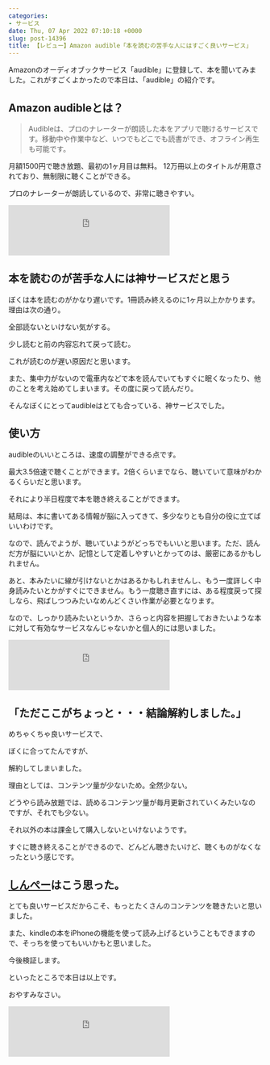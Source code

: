 ```yaml
---
categories:
- サービス
date: Thu, 07 Apr 2022 07:10:18 +0000
slug: post-14396
title: 【レビュー】Amazon audible「本を読むの苦手な人にはすごく良いサービス」
---
```


Amazonのオーディオブックサービス「audible」に登録して、本を聞いてみました。これがすごくよかったので本日は、「audible」の紹介です。

<h2>Amazon audibleとは？</h2>

<blockquote>Audibleは、プロのナレーターが朗読した本をアプリで聴けるサービスです。移動中や作業中など、いつでもどこでも読書ができ、オフライン再生も可能です。</blockquote>

月額1500円で聴き放題、最初の1ヶ月目は無料。
12万冊以上のタイトルが用意されており、無制限に聴くことができる。

プロのナレーターが朗読しているので、非常に聴きやすい。

<iframe src="https://rcm-fe.amazon-adsystem.com/e/cm?o=9&p=294&l=ur1&category=audible&banner=1WZSBCEFY2J711K4HA82&f=ifr&linkID=a7ad2d368a8b6c1a893e02f9e0ce022c&t=warawareotoko-22&tracking_id=warawareotoko-22" width="320" height="100" scrolling="no" border="0" marginwidth="0" style="border:none;" frameborder="0" sandbox="allow-scripts allow-same-origin allow-popups allow-top-navigation-by-user-activation"></iframe>
<h2>本を読むのが苦手な人には神サービスだと思う</h2>

ぼくは本を読むのがかなり遅いです。1冊読み終えるのに1ヶ月以上かかります。理由は次の通り。

全部読ないといけない気がする。

少し読むと前の内容忘れて戻って読む。

これが読むのが遅い原因だと思います。

また、集中力がないので電車内などで本を読んでいてもすぐに眠くなったり、他のことを考え始めてしまいます。その度に戻って読んだり。

そんなぼくにとってaudibleはとても合っている、神サービスでした。

<h2>使い方</h2>

audibleのいいところは、速度の調整ができる点です。

最大3.5倍速で聴くことができます。2倍くらいまでなら、聴いていて意味がわかるくらいだと思います。

それにより半日程度で本を聴き終えることができます。

結局は、本に書いてある情報が脳に入ってきて、多少なりとも自分の役に立てばいいわけです。

なので、読んでようが、聴いていようがどっちでもいいと思います。ただ、読んだ方が脳にいいとか、記憶として定着しやすいとかってのは、厳密にあるかもしれません。

あと、本みたいに線が引けないとかはあるかもしれませんし、もう一度詳しく中身読みたいとかがすぐにできません。もう一度聴き直すには、ある程度戻って探しなら、飛ばしつつみたいなめんどくさい作業が必要となります。

なので、しっかり読みたいというか、さらっと内容を把握しておきたいような本に対して有効なサービスなんじゃないかと個人的には思いました。

<iframe src="https://rcm-fe.amazon-adsystem.com/e/cm?o=9&p=294&l=ur1&category=audible&banner=1WZSBCEFY2J711K4HA82&f=ifr&linkID=a7ad2d368a8b6c1a893e02f9e0ce022c&t=warawareotoko-22&tracking_id=warawareotoko-22" width="320" height="100" scrolling="no" border="0" marginwidth="0" style="border:none;" frameborder="0" sandbox="allow-scripts allow-same-origin allow-popups allow-top-navigation-by-user-activation"></iframe>

<h2>「ただここがちょっと・・・結論解約しました。」</h2>

めちゃくちゃ良いサービスで、

ぼくに合ってたんですが、

解約してしまいました。

理由としては、コンテンツ量が少ないため。全然少ない。

どうやら読み放題では、読めるコンテンツ量が毎月更新されていくみたいなのですが、それでも少ない。

それ以外の本は課金して購入しないといけないようです。

すぐに聴き終えることができるので、どんどん聴きたいけど、聴くものがなくなったという感じです。

<h2><a href="https://twitter.com/s_s_p_y">しんぺー</a>はこう思った。</h2>

とても良いサービスだからこそ、もっとたくさんのコンテンツを聴きたいと思いました。

また、kindleの本をiPhoneの機能を使って読み上げるということもできますので、そっちを使ってもいいかもと思いました。

今後検証します。

といったところで本日は以上です。

おやすみなさい。

<iframe src="https://rcm-fe.amazon-adsystem.com/e/cm?o=9&p=294&l=ur1&category=audible&banner=1WZSBCEFY2J711K4HA82&f=ifr&linkID=a7ad2d368a8b6c1a893e02f9e0ce022c&t=warawareotoko-22&tracking_id=warawareotoko-22" width="320" height="100" scrolling="no" border="0" marginwidth="0" style="border:none;" frameborder="0" sandbox="allow-scripts allow-same-origin allow-popups allow-top-navigation-by-user-activation"></iframe>
